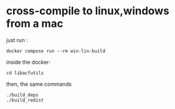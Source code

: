 # cross-compile to linux,windows from a mac

just run : 
```
docker compose run --rm win-lin-build
```
inside the docker:
```
cd libacfutils
```
then, the same commands
```
./build_deps
./build_redist
```